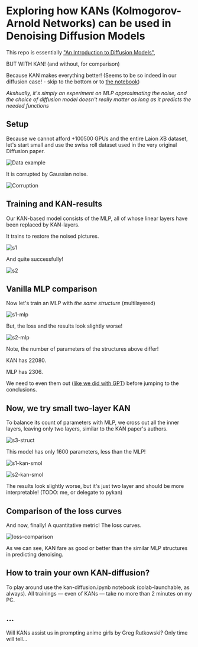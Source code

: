 # Exploring how KANs (Kolmogorov-Arnold Networks) can be used in Denoising Diffusion Models

This repo is essentially ["An Introduction to Diffusion Models"](https://marziosala.github.io/swiss-roll/),

BUT WITH KAN! (and without, for comparison)

Because KAN makes everything better! (Seems to be so indeed in our diffusion case! - skip to the bottom or to [the notebook](kan-diffusion.ipynb))

*Akshually, it's simply an experiment on MLP approximating the noise, and the choice of diffusion model doesn't really matter as long as it predicts the needed functions*

## Setup

Because we cannot afford +100500 GPUs and the entire Laion *X*B dataset, let's start small and use the swiss roll dataset used in the very original Diffusion paper.

![Data example](data-example.png)

It is corrupted by Gaussian noise.

![Corruption](corruption.png)

## Training and KAN-results

Our KAN-based  model consists of the MLP, all of whose linear layers have been replaced by KAN-layers.

It trains to restore the noised pictures.

![s1](s1.png)

And quite successfully!

![s2](s2.png)

## Vanilla MLP comparison

Now let's train an MLP with *the same structure* (multilayered)

![s1-mlp](mlp-s1.png)

But, the loss and the results look slightly worse!

![s2-mlp](mlp-s2.png)

Note, the number of parameters of the structures above differ!

KAN has 22080.

MLP has 2306.

We need to even them out ([like we did with GPT](https://github.com/kabachuha/nanoGPKANT)) before jumping to the conclusions.

## Now, we try small two-layer KAN

To balance its count of parameters with MLP, we cross out all the inner layers, leaving only two layers, similar to the KAN paper's authors.

![s3-struct](struct.png)

This model has only 1600 parameters, less than the MLP!

![s1-kan-smol](smol-kan-s1.png)

![s2-kan-smol](smol-kan-s2.png)

The results look slightly worse, but it's just two layer and should be more interpretable! (TODO: me, or delegate to pykan)

## Comparison of the loss curves

And now, finally! A quantitative metric! The loss curves.

![loss-comparison](loss-comparison.png)

As we can see, KAN fare as good or better than the similar MLP structures in predicting denoising.

## How to train your own KAN-diffusion?

To play around use the kan-diffusion.ipynb notebook (colab-launchable, as always). All trainings — even of KANs — take no more than 2 minutes on my PC.

## ...

Will KANs assist us in prompting anime girls by Greg Rutkowski? Only time will tell...
